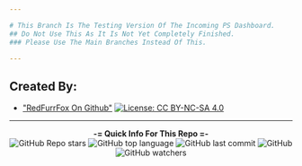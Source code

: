 ```yaml
---

# This Branch Is The Testing Version Of The Incoming PS Dashboard.
## Do Not Use This As It Is Not Yet Completely Finished.
### Please Use The Main Branches Instead Of This.

---
```


## Created By: 
  
 - ["RedFurrFox On Github"](https://github.com/RedFurrFox) [![License: CC BY-NC-SA 4.0](https://licensebuttons.net/l/by-nc-sa/4.0/80x15.png)](https://creativecommons.org/licenses/by-nc-sa/4.0/)

---

<p align="center"> 
    <b>-= Quick Info For This Repo =-</b><br>
    <img alt="GitHub Repo stars" src="https://img.shields.io/github/stars/RedFurrFox/PSpammerv2?style=social">
    <img alt="GitHub top language" src="https://img.shields.io/github/languages/top/RedFurrFox/PSpammerv2">
    <img alt="GitHub last commit" src="https://img.shields.io/github/last-commit/RedFurrFox/PSpammerv2">
    <img alt="GitHub" src="https://img.shields.io/github/license/RedFurrFox/PSpammerv2">
    <img alt="GitHub watchers" src="https://img.shields.io/github/watchers/RedFurrFox/PSpammerv2?style=social">
</p>
